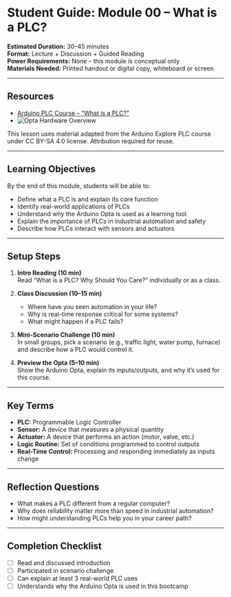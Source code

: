 
# Student Guide: Module 00 – What is a PLC?

**Estimated Duration:** 30–45 minutes  
**Format:** Lecture + Discussion + Guided Reading  
**Power Requirements:** None – this module is conceptual only  
**Materials Needed:** Printed handout or digital copy, whiteboard or screen

---

## Resources

- [Arduino PLC Course – “What is a PLC?”](https://courses.arduino.cc/explore-plc/lessons/first-steps/)
- ![Opta Hardware Overview](../03_assets/00_what_is_a_plc/00_opta-characteristics.jpg)

This lesson uses material adapted from the Arduino Explore PLC course under CC BY-SA 4.0 license. Attribution required for reuse.

---

## Learning Objectives

By the end of this module, students will be able to:

- Define what a PLC is and explain its core function
- Identify real-world applications of PLCs
- Understand why the Arduino Opta is used as a learning tool
- Explain the importance of PLCs in industrial automation and safety
- Describe how PLCs interact with sensors and actuators

---

## Setup Steps

1. **Intro Reading (10 min)**  
   Read “What is a PLC? Why Should You Care?” individually or as a class.

2. **Class Discussion (10–15 min)**  
   - Where have you seen automation in your life?
   - Why is real-time response critical for some systems?
   - What might happen if a PLC fails?

3. **Mini-Scenario Challenge (10 min)**  
   In small groups, pick a scenario (e.g., traffic light, water pump, furnace) and describe how a PLC would control it.

4. **Preview the Opta (5–10 min)**  
   Show the Arduino Opta, explain its inputs/outputs, and why it’s used for this course.

---

## Key Terms

- **PLC:** Programmable Logic Controller
- **Sensor:** A device that measures a physical quantity
- **Actuator:** A device that performs an action (motor, valve, etc.)
- **Logic Routine:** Set of conditions programmed to control outputs
- **Real-Time Control:** Processing and responding immediately as inputs change

---

## Reflection Questions

- What makes a PLC different from a regular computer?
- Why does reliability matter more than speed in industrial automation?
- How might understanding PLCs help you in your career path?

---

## Completion Checklist

- [ ] Read and discussed introduction
- [ ] Participated in scenario challenge
- [ ] Can explain at least 3 real-world PLC uses
- [ ] Understands why the Arduino Opta is used in this bootcamp
